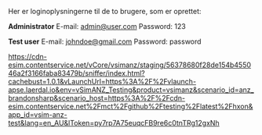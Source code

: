 Her er loginoplysningerne til de to brugere, som er oprettet:

**Administrator**
E-mail: admin@user.com
Password: 123

**Test user**
E-mail: johndoe@gmail.com
Password: password


https://cdn-esim.contentservice.net/vCore/vsimanz/staging/56378680f28de154b455046a2f3166faba83479b/sniffer/index.html?cachebust=1.0.1&vLaunchUrl=https%3A%2F%2Fvlaunch-apse.laerdal.io&env=vSimANZ_Testing&product=vsimanz&scenario_id=anz_brandonsharp&scenario_host=https%3A%2F%2Fcdn-esim.contentservice.net%2Fmct%2Fgithub%2Ftesting%2Flatest%2Fhxon&app_id=vsim-anz-test&lang=en_AU&lToken=py7rp7A75euqcFB9re6c0tnTRg12gxNh
